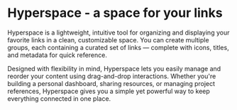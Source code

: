 # Hyperspace - a space for your links

Hyperspace is a lightweight, intuitive tool for organizing and displaying your favorite links in a clean, customizable space. You can create multiple groups, each containing a curated set of links — complete with icons, titles, and metadata for quick reference.

Designed with flexibility in mind, Hyperspace lets you easily manage and reorder your content using drag-and-drop interactions. Whether you're building a personal dashboard, sharing resources, or managing project references, Hyperspace gives you a simple yet powerful way to keep everything connected in one place.
